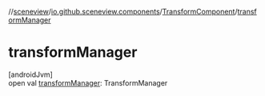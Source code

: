 //[sceneview](../../../index.md)/[io.github.sceneview.components](../index.md)/[TransformComponent](index.md)/[transformManager](transform-manager.md)

# transformManager

[androidJvm]\
open val [transformManager](transform-manager.md): TransformManager

